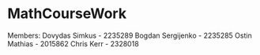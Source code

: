 # MathCourseWork

Members:
Dovydas Simkus    - 2235289
Bogdan Sergijenko - 2235285
Ostin Mathias     - 2015862
Chris Kerr        - 2328018
